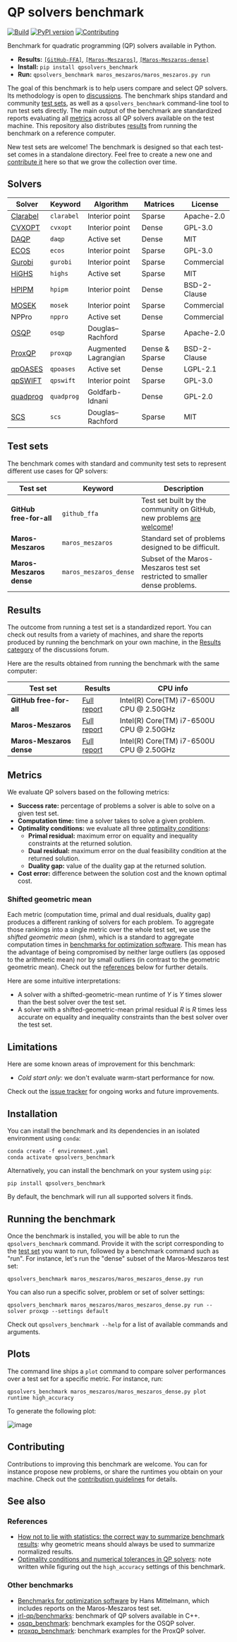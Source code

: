# QP solvers benchmark

[![Build](https://img.shields.io/github/actions/workflow/status/stephane-caron/qpsolvers_benchmark/ci.yml?branch=main)](https://github.com/stephane-caron/qpsolvers_benchmark/actions)
[![PyPI version](https://img.shields.io/pypi/v/qpsolvers_benchmark)](https://pypi.org/project/qpsolvers_benchmark/)
[![Contributing](https://img.shields.io/badge/PRs-welcome-green.svg)](https://github.com/stephane-caron/qpsolvers_benchmark/tree/master/CONTRIBUTING.md)

Benchmark for quadratic programming (QP) solvers available in Python.

* **Results:** [`[GitHub-FFA]`](github_ffa/results/github_ffa.md), [`[Maros-Meszaros]`](maros_meszaros/results/maros_meszaros.md), [`[Maros-Meszaros-dense]`](maros_meszaros/results/maros_meszaros_dense.md)
* **Install:** `pip install qpsolvers_benchmark`
* **Run:** `qpsolvers_benchmark maros_meszaros/maros_meszaros.py run`

The goal of this benchmark is to help users compare and select QP solvers. Its methodology is open to [discussions](https://github.com/stephane-caron/qpsolvers_benchmark/discussions). The benchmark ships standard and community [test sets](#test-sets), as well as a ``qpsolvers_benchmark`` command-line tool to run test sets directly. The main output of the benchmark are standardized reports evaluating all [metrics](#metrics) across all QP solvers available on the test machine. This repository also distributes [results](#results) from running the benchmark on a reference computer.

New test sets are welcome! The benchmark is designed so that each test-set comes in a standalone directory. Feel free to create a new one and [contribute it](CONTRIBUTING.md) here so that we grow the collection over time.

## Solvers

| Solver | Keyword | Algorithm | Matrices | License |
| ------ | ------- | --------- | -------- | ------- |
| [Clarabel](https://github.com/oxfordcontrol/Clarabel.rs) | ``clarabel`` | Interior point | Sparse | Apache-2.0 |
| [CVXOPT](http://cvxopt.org/) | ``cvxopt`` | Interior point | Dense | GPL-3.0 |
| [DAQP](https://github.com/darnstrom/daqp) | ``daqp`` | Active set | Dense | MIT |
| [ECOS](https://web.stanford.edu/~boyd/papers/ecos.html) | ``ecos`` | Interior point | Sparse | GPL-3.0 |
| [Gurobi](https://www.gurobi.com/) | ``gurobi`` | Interior point | Sparse | Commercial |
| [HiGHS](https://highs.dev/) | ``highs`` | Active set | Sparse | MIT |
| [HPIPM](https://github.com/giaf/hpipm) | ``hpipm`` | Interior point | Dense | BSD-2-Clause |
| [MOSEK](https://mosek.com/) | ``mosek`` | Interior point | Sparse | Commercial |
| NPPro | ``nppro`` | Active set | Dense | Commercial |
| [OSQP](https://osqp.org/) | ``osqp`` | Douglas–Rachford | Sparse | Apache-2.0 |
| [ProxQP](https://github.com/Simple-Robotics/proxsuite) | ``proxqp`` | Augmented Lagrangian | Dense & Sparse | BSD-2-Clause |
| [qpOASES](https://github.com/coin-or/qpOASES) | ``qpoases`` | Active set | Dense | LGPL-2.1 |
| [qpSWIFT](https://qpswift.github.io/) | ``qpswift`` | Interior point | Sparse | GPL-3.0 |
| [quadprog](https://pypi.python.org/pypi/quadprog/) | ``quadprog`` | Goldfarb-Idnani | Dense | GPL-2.0 |
| [SCS](https://www.cvxgrp.org/scs/) | ``scs`` | Douglas–Rachford | Sparse | MIT |

## Test sets

The benchmark comes with standard and community test sets to represent different use cases for QP solvers:

| Test set | Keyword | Description |
| -------- | ------- | ----------- |
| **GitHub free-for-all** | ``github_ffa`` | Test set built by the community on GitHub, new problems [are welcome](https://github.com/stephane-caron/qpsolvers_benchmark/issues/new?assignees=&labels=&template=new_problem.md&title=)! |
| **Maros-Meszaros** | ``maros_meszaros`` | Standard set of problems designed to be difficult. |
| **Maros-Meszaros dense** | ``maros_meszaros_dense`` | Subset of the Maros-Meszaros test set restricted to smaller dense problems. |

## Results

The outcome from running a test set is a standardized report. You can check out results from a variety of machines, and share the reports produced by running the benchmark on your own machine, in the [Results category](https://github.com/qpsolvers/qpsolvers_benchmark/discussions/categories/results) of the discussions forum.

Here are the results obtained from running the benchmark with the same computer:

| Test set | Results | CPU info |
| -------- | ------- | -------- |
| **GitHub free-for-all** | [Full report](github_ffa/results/github_ffa.md) | Intel(R) Core(TM) i7-6500U CPU @ 2.50GHz |
| **Maros-Meszaros** | [Full report](maros_meszaros/results/maros_meszaros.md) | Intel(R) Core(TM) i7-6500U CPU @ 2.50GHz |
| **Maros-Meszaros dense** | [Full report](maros_meszaros/results/maros_meszaros_dense.md) | Intel(R) Core(TM) i7-6500U CPU @ 2.50GHz |

## Metrics

We evaluate QP solvers based on the following metrics:

- **Success rate:** percentage of problems a solver is able to solve on a given test set.
- **Computation time:** time a solver takes to solve a given problem.
- **Optimality conditions:** we evaluate all three [optimality conditions](https://scaron.info/blog/optimality-conditions-and-numerical-tolerances-in-qp-solvers.html):
    - **Primal residual:** maximum error on equality and inequality constraints at the returned solution.
    - **Dual residual:** maximum error on the dual feasibility condition at the returned solution.
    - **Duality gap:** value of the duality gap at the returned solution.
- **Cost error:** difference between the solution cost and the known optimal cost.

### Shifted geometric mean

Each metric (computation time, primal and dual residuals, duality gap) produces a different ranking of solvers for each problem. To aggregate those rankings into a single metric over the whole test set, we use the *shifted geometric mean* (shm), which is a standard to aggregate computation times in [benchmarks for optimization software](#other-benchmarks). This mean has the advantage of being compromised by neither large outliers (as opposed to the arithmetic mean) nor by small outliers (in contrast to the geometric geometric mean). Check out the [references](#references) below for further details.

Here are some intuitive interpretations:

- A solver with a shifted-geometric-mean runtime of $Y$ is $Y$ times slower than the best solver over the test set.
- A solver with a shifted-geometric-mean primal residual $R$ is $R$ times less accurate on equality and inequality constraints than the best solver over the test set.

## Limitations

Here are some known areas of improvement for this benchmark:

- *Cold start only:* we don't evaluate warm-start performance for now.

Check out the [issue tracker](https://github.com/stephane-caron/qpsolvers_benchmark/issues) for ongoing works and future improvements.

## Installation

You can install the benchmark and its dependencies in an isolated environment using ``conda``:

```console
conda create -f environment.yaml
conda activate qpsolvers_benchmark
```

Alternatively, you can install the benchmark on your system using ``pip``:

```console
pip install qpsolvers_benchmark
```

By default, the benchmark will run all supported solvers it finds.

## Running the benchmark

Once the benchmark is installed, you will be able to run the ``qpsolvers_benchmark`` command. Provide it with the script corresponding to the [test set](#test-sets) you want to run, followed by a benchmark command such as "run". For instance, let's run the "dense" subset of the Maros-Meszaros test set:

```console
qpsolvers_benchmark maros_meszaros/maros_meszaros_dense.py run
```

You can also run a specific solver, problem or set of solver settings:

```console
qpsolvers_benchmark maros_meszaros/maros_meszaros_dense.py run --solver proxqp --settings default
```

Check out ``qpsolvers_benchmark --help`` for a list of available commands and arguments.

## Plots

The command line ships a ``plot`` command to compare solver performances over a test set for a specific metric. For instance, run:

```console
qpsolvers_benchmark maros_meszaros/maros_meszaros_dense.py plot runtime high_accuracy
```

To generate the following plot:

![image](https://user-images.githubusercontent.com/1189580/220150365-530cd685-fc90-49b5-90e0-0b243fa602d9.png)

## Contributing

Contributions to improving this benchmark are welcome. You can for instance propose new problems, or share the runtimes you obtain on your machine. Check out the [contribution guidelines](CONTRIBUTING.md) for details.

## See also

### References

- [How not to lie with statistics: the correct way to summarize benchmark results](https://www.cse.unsw.edu.au/~cs9242/18/papers/Fleming_Wallace_86.pdf): why geometric means should always be used to summarize normalized results.
- [Optimality conditions and numerical tolerances in QP solvers](https://scaron.info/blog/optimality-conditions-and-numerical-tolerances-in-qp-solvers.html): note written while figuring out the ``high_accuracy`` settings of this benchmark.

### Other benchmarks

- [Benchmarks for optimization software](http://plato.asu.edu/bench.html) by Hans Mittelmann, which includes reports on the Maros-Meszaros test set.
- [jrl-qp/benchmarks](https://github.com/jrl-umi3218/jrl-qp/tree/master/benchmarks): benchmark of QP solvers available in C++.
- [osqp\_benchmark](https://github.com/osqp/osqp_benchmarks): benchmark examples for the OSQP solver.
- [proxqp\_benchmark](https://github.com/Simple-Robotics/proxqp_benchmark): benchmark examples for the ProxQP solver.
